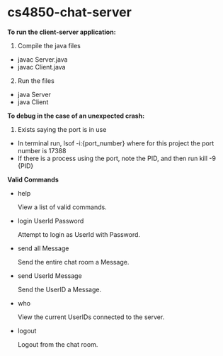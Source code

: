 # cs4850-chat-server

**To run the client-server application:**

1. Compile the java files
  - javac Server.java
  - javac Client.java
2. Run the files
  - java Server
  - java Client

**To debug in the case of an unexpected crash:**

1. Exists saying the port is in use
  - In terminal run, lsof -i:{port_number} where for this project the port number is 17388
  - If there is a process using the port, note the PID, and then run kill -9 {PID}

**Valid Commands**
- help

   View a list of valid commands.

- login UserId Password

   Attempt to login as UserId with Password.

- send all Message

   Send the entire chat room a Message.

- send UserId Message

   Send the UserID a Message.

- who

   View the current UserIDs connected to the server.

- logout

   Logout from the chat room.